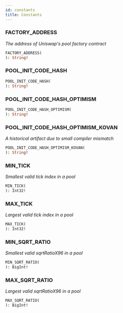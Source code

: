 ```yaml
---
id: constants
title: Constants
---
```


### FACTORY_ADDRESS

_The address of Uniswap's pool factory contract_

```graphql
FACTORY_ADDRESS(
): String!
```

### POOL_INIT_CODE_HASH



```graphql
POOL_INIT_CODE_HASH(
): String!
```

### POOL_INIT_CODE_HASH_OPTIMISM



```graphql
POOL_INIT_CODE_HASH_OPTIMISM(
): String!
```

### POOL_INIT_CODE_HASH_OPTIMISM_KOVAN

_A historical artifact due to small compiler mismatch_

```graphql
POOL_INIT_CODE_HASH_OPTIMISM_KOVAN(
): String!
```

### MIN_TICK

_Smallest valid tick index in a pool_

```graphql
MIN_TICK(
): Int32!
```

### MAX_TICK

_Largest valid tick index in a pool_

```graphql
MAX_TICK(
): Int32!
```

### MIN_SQRT_RATIO

_Smallest valid sqrtRatioX96 in a pool_

```graphql
MIN_SQRT_RATIO(
): BigInt!
```

### MAX_SQRT_RATIO

_Largest valid sqrtRatioX96 in a pool_

```graphql
MAX_SQRT_RATIO(
): BigInt!
```
